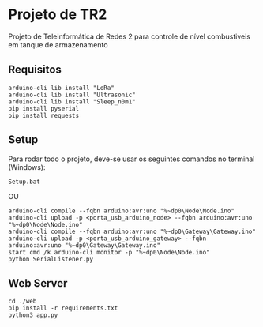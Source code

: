 # Projeto de TR2
Projeto de Teleinformática de Redes 2 para controle de nível combustiveis em tanque de armazenamento

## Requisitos 
```
arduino-cli lib install "LoRa"
arduino-cli lib install "Ultrasonic"
arduino-cli lib install "Sleep_n0m1"
pip install pyserial
pip install requests
```

## Setup
Para rodar todo o projeto, deve-se usar os seguintes comandos no terminal (Windows):
```
Setup.bat
```
OU
```
arduino-cli compile --fqbn arduino:avr:uno "%~dp0\Node\Node.ino"
arduino-cli upload -p <porta_usb_arduino_node> --fqbn arduino:avr:uno "%~dp0\Node\Node.ino"
arduino-cli compile --fqbn arduino:avr:uno "%~dp0\Gateway\Gateway.ino"
arduino-cli upload -p <porta_usb_arduino_gateway> --fqbn arduino:avr:uno "%~dp0\Gateway\Gateway.ino"
start cmd /k arduino-cli monitor -p "%~dp0\Node\Node.ino"
python SerialListener.py
```

## Web Server
```
cd ./web
pip install -r requirements.txt
python3 app.py
```
